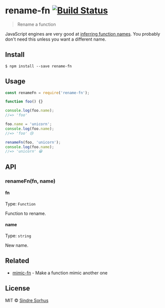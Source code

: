 # rename-fn [![Build Status](https://travis-ci.org/sindresorhus/rename-fn.svg?branch=master)](https://travis-ci.org/sindresorhus/rename-fn)

> Rename a function

JavaScript engines are very good at [inferring function names](http://www.2ality.com/2015/09/function-names-es6.html). You probably don't need this unless you want a different name.


## Install

```
$ npm install --save rename-fn
```


## Usage

```js
const renameFn = require('rename-fn');

function foo() {}

console.log(foo.name);
//=> 'foo'

foo.name = 'unicorn';
console.log(foo.name);
//=> 'foo' 😢

renameFn(foo, 'unicorn');
console.log(foo.name);
//=> 'unicorn' 😁
```


## API

### renameFn(fn, name)

#### fn

Type: `Function`

Function to rename.

#### name

Type: `string`

New name.


## Related

- [mimic-fn](https://github.com/sindresorhus/mimic-fn) - Make a function mimic another one


## License

MIT © [Sindre Sorhus](https://sindresorhus.com)
